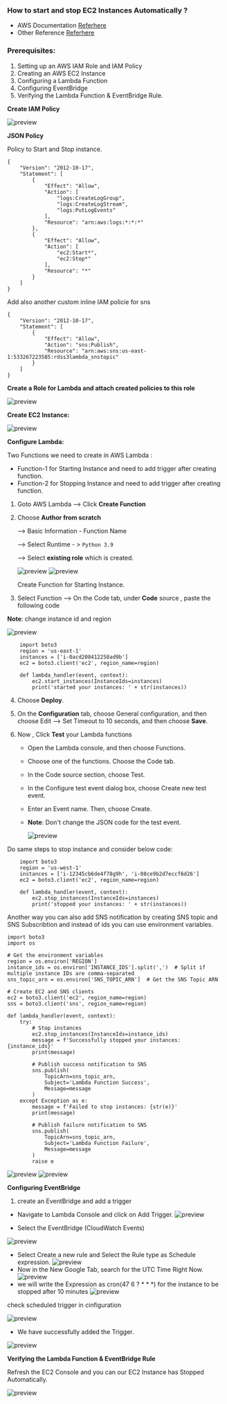 ### **How to start and stop EC2 Instances Automatically** ?

* AWS Documentation [Referhere](https://repost.aws/knowledge-center/start-stop-lambda-eventbridge)
* Other Reference [Referhere](https://k21academy.com/amazon-web-services/automate-start-stop-aws-ec2-instance/#:~:text=add%20a%20trigger-,1.,and%20click%20on%20Add%20Trigger.&text=EventBridge%20(CloudWatch%20Events)-,3.,Rule%20type%20as%20Schedule%20expression.)


### **Prerequisites**:

1) Setting up an AWS IAM Role and IAM Policy
2) Creating an AWS EC2 Instance
3) Configuring a Lambda Function
4) Configuring EventBridge
5) Verifying the Lambda Function & EventBridge Rule.

**Create IAM Policy**

![preview](images/task2.jpg)

**JSON Policy**

Policy to Start and Stop instance.

```
{
    "Version": "2012-10-17",
    "Statement": [
        {
            "Effect": "Allow",
            "Action": [
                "logs:CreateLogGroup",
                "logs:CreateLogStream",
                "logs:PutLogEvents"
            ],
            "Resource": "arn:aws:logs:*:*:*"
        },
        {
            "Effect": "Allow",
            "Action": [
                "ec2:Start*",
                "ec2:Stop*"
            ],
            "Resource": "*"
        }
    ]
}
```
Add also another custom inline IAM policie for sns

```
{
	"Version": "2012-10-17",
	"Statement": [
		{
			"Effect": "Allow",
			"Action": "sns:Publish",
			"Resource": "arn:aws:sns:us-east-1:533267223585:rdss3lambda_snstopic"
		}
	]
}

```
**Create a Role for Lambda and attach created policies to this role**

![preview](images/task3.jpg)

**Create EC2 Instance:**

![preview](images/task1.jpg)

**Configure Lambda:**

Two Functions we need to create in AWS Lambda :

 *  Function-1 for Starting Instance and need to add trigger after creating function.
 *  Function-2 for Stopping Instance and need to add trigger after creating function. 

1) Goto AWS Lambda --> Click **Create Function**
2) Choose **Author from scratch** 

    --> Basic Information - Function Name 
    
    --> Select Runtime - > ```Python 3.9```

    --> Select **existing role** which is created.

    ![preview](images/task4.jpg)
    ![preview](images/task5.jpg)

    Create Function for Starting Instance.
3) Select Function --> On the Code tab, under **Code** source , paste the following code  

**Note**: change instance id and region

![preview](images/task6.jpg)


```
    import boto3
    region = 'us-east-1'
    instances = ['i-0acd208412258ad9b']
    ec2 = boto3.client('ec2', region_name=region)

    def lambda_handler(event, context):
        ec2.start_instances(InstanceIds=instances)
        print('started your instances: ' + str(instances))
```

4) Choose **Deploy**.
5) On the **Configuration** tab, choose General configuration, and then choose Edit --> Set Timeout to 10 seconds, and then choose **Save**.
6) Now , Click **Test** your Lambda functions

    *  Open the Lambda console, and then choose Functions.
    * Choose one of the functions.
      Choose the Code tab.
    * In the Code source section, choose Test.
    * In the Configure test event dialog box, choose Create new test event.
    * Enter an Event name. Then, choose Create.
    * **Note**: Don't change the JSON code for the test event.

        ![preview](images/task7.jpg)

Do same steps to stop instance and consider below code:

```
    import boto3
    region = 'us-west-1'
    instances = ['i-12345cb6de4f78g9h', 'i-08ce9b2d7eccf6d26']
    ec2 = boto3.client('ec2', region_name=region)

    def lambda_handler(event, context):
        ec2.stop_instances(InstanceIds=instances)
        print('stopped your instances: ' + str(instances))
```
Another way you can also add SNS notification by creating SNS topic and SNS Subscribtion and instead of ids you can use environment variables.

```
import boto3
import os

# Get the environment variables
region = os.environ['REGION']
instance_ids = os.environ['INSTANCE_IDS'].split(',')  # Split if multiple instance IDs are comma-separated
sns_topic_arn = os.environ['SNS_TOPIC_ARN']  # Get the SNS Topic ARN

# Create EC2 and SNS clients
ec2 = boto3.client('ec2', region_name=region)
sns = boto3.client('sns', region_name=region)

def lambda_handler(event, context):
    try:
        # Stop instances
        ec2.stop_instances(InstanceIds=instance_ids)
        message = f'Successfully stopped your instances: {instance_ids}'
        print(message)
        
        # Publish success notification to SNS
        sns.publish(
            TopicArn=sns_topic_arn,
            Subject='Lambda Function Success',
            Message=message
        )
    except Exception as e:
        message = f'Failed to stop instances: {str(e)}'
        print(message)
        
        # Publish failure notification to SNS
        sns.publish(
            TopicArn=sns_topic_arn,
            Subject='Lambda Function Failure',
            Message=message
        )
        raise e

```
![preview](images/task66.jpg)
![preview](images/task67.jpg)

**Configuring EventBridge**

1) create an EventBridge and add a trigger

 * Navigate to  Lambda Console and click on Add Trigger.
 ![preview](images/task8)

 * Select the EventBridge (CloudWatch Events)

  ![preview](images/task9.png)
 * Select Create a new rule and Select the Rule type as Schedule expression.
 ![preview](images/task10.png)
 * Now in the New Google Tab, search for the UTC Time Right Now.
 ![preview](images/task14.png)
 * we will write the Expression as cron(47 6 ? * * *) for  the instance to be stopped after 10 minutes
 ![preview](images/task11.png)

 check scheduled trigger in cinfiguration

 ![preview](images/task15.jpg)

* We have successfully added the Trigger.

![preview](images/task12.png)



**Verifying the Lambda Function & EventBridge Rule**

Refresh the EC2 Console and you can our EC2 Instance has Stopped Automatically.

![preview](images/task13.png)









    



